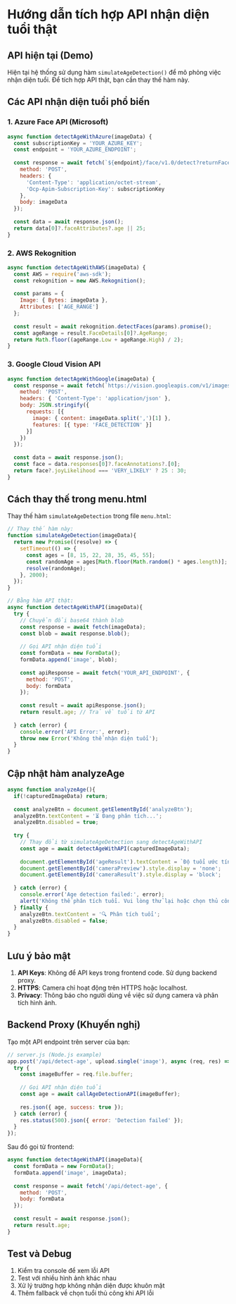 # Hướng dẫn tích hợp API nhận diện tuổi thật

## API hiện tại (Demo)
Hiện tại hệ thống sử dụng hàm `simulateAgeDetection()` để mô phỏng việc nhận diện tuổi. Để tích hợp API thật, bạn cần thay thế hàm này.

## Các API nhận diện tuổi phổ biến

### 1. Azure Face API (Microsoft)
```javascript
async function detectAgeWithAzure(imageData) {
  const subscriptionKey = 'YOUR_AZURE_KEY';
  const endpoint = 'YOUR_AZURE_ENDPOINT';
  
  const response = await fetch(`${endpoint}/face/v1.0/detect?returnFaceAttributes=age`, {
    method: 'POST',
    headers: {
      'Content-Type': 'application/octet-stream',
      'Ocp-Apim-Subscription-Key': subscriptionKey
    },
    body: imageData
  });
  
  const data = await response.json();
  return data[0]?.faceAttributes?.age || 25;
}
```

### 2. AWS Rekognition
```javascript
async function detectAgeWithAWS(imageData) {
  const AWS = require('aws-sdk');
  const rekognition = new AWS.Rekognition();
  
  const params = {
    Image: { Bytes: imageData },
    Attributes: ['AGE_RANGE']
  };
  
  const result = await rekognition.detectFaces(params).promise();
  const ageRange = result.FaceDetails[0]?.AgeRange;
  return Math.floor((ageRange.Low + ageRange.High) / 2);
}
```

### 3. Google Cloud Vision API
```javascript
async function detectAgeWithGoogle(imageData) {
  const response = await fetch(`https://vision.googleapis.com/v1/images:annotate?key=${API_KEY}`, {
    method: 'POST',
    headers: { 'Content-Type': 'application/json' },
    body: JSON.stringify({
      requests: [{
        image: { content: imageData.split(',')[1] },
        features: [{ type: 'FACE_DETECTION' }]
      }]
    })
  });
  
  const data = await response.json();
  const face = data.responses[0]?.faceAnnotations?.[0];
  return face?.joyLikelihood === 'VERY_LIKELY' ? 25 : 30;
}
```

## Cách thay thế trong menu.html

Thay thế hàm `simulateAgeDetection` trong file `menu.html`:

```javascript
// Thay thế hàm này:
function simulateAgeDetection(imageData){
  return new Promise((resolve) => {
    setTimeout(() => {
      const ages = [8, 15, 22, 28, 35, 45, 55];
      const randomAge = ages[Math.floor(Math.random() * ages.length)];
      resolve(randomAge);
    }, 2000);
  });
}

// Bằng hàm API thật:
async function detectAgeWithAPI(imageData){
  try {
    // Chuyển đổi base64 thành blob
    const response = await fetch(imageData);
    const blob = await response.blob();
    
    // Gọi API nhận diện tuổi
    const formData = new FormData();
    formData.append('image', blob);
    
    const apiResponse = await fetch('YOUR_API_ENDPOINT', {
      method: 'POST',
      body: formData
    });
    
    const result = await apiResponse.json();
    return result.age; // Trả về tuổi từ API
    
  } catch (error) {
    console.error('API Error:', error);
    throw new Error('Không thể nhận diện tuổi');
  }
}
```

## Cập nhật hàm analyzeAge

```javascript
async function analyzeAge(){
  if(!capturedImageData) return;
  
  const analyzeBtn = document.getElementById('analyzeBtn');
  analyzeBtn.textContent = '⏳ Đang phân tích...';
  analyzeBtn.disabled = true;
  
  try {
    // Thay đổi từ simulateAgeDetection sang detectAgeWithAPI
    const age = await detectAgeWithAPI(capturedImageData);
    
    document.getElementById('ageResult').textContent = `Độ tuổi ước tính: ${age} tuổi`;
    document.getElementById('cameraPreview').style.display = 'none';
    document.getElementById('cameraResult').style.display = 'block';
    
  } catch (error) {
    console.error('Age detection failed:', error);
    alert('Không thể phân tích tuổi. Vui lòng thử lại hoặc chọn thủ công.');
  } finally {
    analyzeBtn.textContent = '🔍 Phân tích tuổi';
    analyzeBtn.disabled = false;
  }
}
```

## Lưu ý bảo mật

1. **API Keys**: Không để API keys trong frontend code. Sử dụng backend proxy.
2. **HTTPS**: Camera chỉ hoạt động trên HTTPS hoặc localhost.
3. **Privacy**: Thông báo cho người dùng về việc sử dụng camera và phân tích hình ảnh.

## Backend Proxy (Khuyến nghị)

Tạo một API endpoint trên server của bạn:

```javascript
// server.js (Node.js example)
app.post('/api/detect-age', upload.single('image'), async (req, res) => {
  try {
    const imageBuffer = req.file.buffer;
    
    // Gọi API nhận diện tuổi
    const age = await callAgeDetectionAPI(imageBuffer);
    
    res.json({ age, success: true });
  } catch (error) {
    res.status(500).json({ error: 'Detection failed' });
  }
});
```

Sau đó gọi từ frontend:

```javascript
async function detectAgeWithAPI(imageData){
  const formData = new FormData();
  formData.append('image', imageData);
  
  const response = await fetch('/api/detect-age', {
    method: 'POST',
    body: formData
  });
  
  const result = await response.json();
  return result.age;
}
```

## Test và Debug

1. Kiểm tra console để xem lỗi API
2. Test với nhiều hình ảnh khác nhau
3. Xử lý trường hợp không nhận diện được khuôn mặt
4. Thêm fallback về chọn tuổi thủ công khi API lỗi
